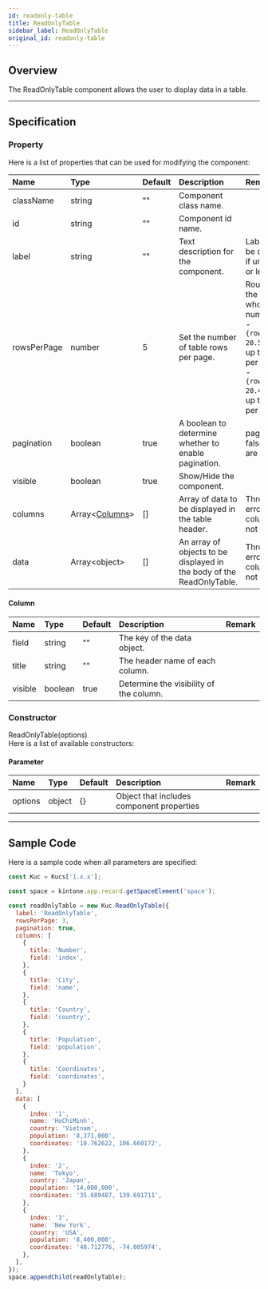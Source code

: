 ```yaml
---
id: readonly-table
title: ReadOnlyTable
sidebar_label: ReadOnlyTable
original_id: readonly-table
---
```


## Overview

The ReadOnlyTable component allows the user to display data in a table.

<div class="sample-container" id="readonly-table">
  <div id="sample-container__components"></div>
</div>
<script src="/js/samples/desktop/readonly-table.js"></script>

---

## Specification

### Property

Here is a list of properties that can be used for modifying the component:

| Name   | Type | Default | Description | Remark |
| :--- | :--- | :--- | :--- | :--- |
| className | string | ""  | Component class name. | |
| id | string | ""  | Component id name. | |
| label | string | ""  | Text description for the component. | Label will not be displayed if unspecified or left empty. |
| rowsPerPage | number | 5 | Set the number of table rows per page. | Round off to the nearest whole number: <br/> - `{rowsPerPage: 20.5}` Display up to 21 rows per page. <br/> - `{rowsPerPage: 20.4}` Display up to 20 rows per page. |
| pagination | boolean | true | A boolean to determine whether to enable pagination. | pagination is false, all rows are displayed. |
| visible | boolean | true | Show/Hide the component. | |
| columns | Array\<[Columns](#column)\> | []  | Array of data to be displayed in the table header. | Throw an error if columns is not an array. |
| data | Array\<object\> | []  | An array of objects to be displayed in the body of the ReadOnlyTable. | Throw an error if columns is not an array. |

#### Column
| Name | Type | Default | Description | Remark |
| :--- | :--- | :--- | :--- | :--- |
| field | string | ""  | The key of the data object. | |
| title | string | ""  | The header name of each column. | |
| visible | boolean |  true  | Determine the visibility of the column. | |

### Constructor

ReadOnlyTable(options)<br>
Here is a list of available constructors:

#### Parameter
| Name | Type | Default | Description | Remark |
| :--- | :--- | :--- | :--- | :--- |
| options | object | {} | Object that includes component properties |  |

---
## Sample Code

Here is a sample code when all parameters are specified:

```javascript
const Kuc = Kucs['1.x.x'];

const space = kintone.app.record.getSpaceElement('space');

const readOnlyTable = new Kuc.ReadOnlyTable({
  label: 'ReadOnlyTable',
  rowsPerPage: 3,
  pagination: true,
  columns: [
    {
      title: 'Number',
      field: 'index',
    },
    {
      title: 'City',
      field: 'name',
    },
    {
      title: 'Country',
      field: 'country',
    },
    {
      title: 'Population',
      field: 'population',
    },
    {
      title: 'Coordinates',
      field: 'coordinates',
    }
  ],
  data: [
    {
      index: '1',
      name: 'HoChiMinh',
      country: 'Vietnam',
      population: '8,371,000',
      coordinates: '10.762622, 106.660172',
    },
    {
      index: '2',
      name: 'Tokyo',
      country: 'Japan',
      population: '14,000,000',
      coordinates: '35.689487, 139.691711',
    },
    {
      index: '3',
      name: 'New York',
      country: 'USA',
      population: '8,400,000',
      coordinates: '40.712776, -74.005974',
    },
  ],
});
space.appendChild(readOnlyTable);
```

